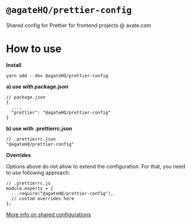 # `@agateHQ/prettier-config`

Shared config for Prettier for frontend projects @ axate.com

# How to use

**Install**

```
yarn add --dev @agateHQ/prettier-config
```

**a) use with package.json**

```
// package.json
{
  ...,
  "prettier": "@agateHQ/prettier-config"
}
```

**b) use with .prettierrc.json**

```
// .prettierrc.json
"@agateHQ/prettier-config"
```

**Overrides**

Options above do not allow to extend the configuration. For that, you need to use following approach:

```
// .prettierrc.js
module.exports = {
  ...require("@agateHQ/prettier-config"),
  // custom overrides here
};
```

[More info on shared configurations](https://prettier.io/docs/en/configuration.html#sharing-configurations)
